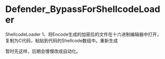 # Defender_BypassForShellcodeLoader
ShellcodeLoader
1、将Encode生成的加密后的文件在十六进制编辑器中打开，复制为C代码，粘贴到代码的Shellcode数组中。重新生成

暂时先这样，后期会慢慢改成自动化。
